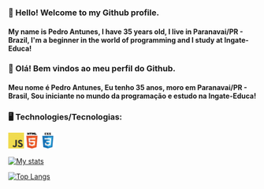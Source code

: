 ### 👋 Hello! Welcome to my Github profile.
#### My name is Pedro Antunes, I have 35 years old, I live in Paranavai/PR - Brazil, I'm a beginner in the world of programming and I study at Ingate-Educa!

### 👋 Olá! Bem vindos ao meu perfil do Github.
#### Meu nome é Pedro Antunes, Eu tenho 35 anos, moro em Paranavai/PR - Brasil, Sou iniciante no mundo da programação e estudo na Ingate-Educa!


### 🖥️ Technologies/Tecnologias:

<img height="32" src="https://raw.githubusercontent.com/github/explore/80688e429a7d4ef2fca1e82350fe8e3517d3494d/topics/javascript/javascript.png" alt="Javascript"/><img height="32" src="https://raw.githubusercontent.com/github/explore/80688e429a7d4ef2fca1e82350fe8e3517d3494d/topics/html/html.png" alt="HTML5"/><img height="32" src="https://raw.githubusercontent.com/github/explore/80688e429a7d4ef2fca1e82350fe8e3517d3494d/topics/css/css.png" alt="CSS"/>

[![My stats](https://github-readme-stats.vercel.app/api?username=pedrofcantunes&count_private=true&show_icons=true&theme=dracula)](https://github.com/pedrofcantunes) 

[![Top Langs](https://github-readme-stats.vercel.app/api/top-langs/?username=pedrofcantunes&layout=compact&theme=dracula)](https://github.com/pedrofcantunes/github-readme-stats)

